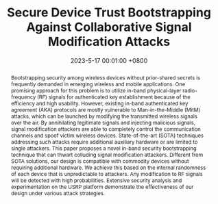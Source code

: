 ---
title:          "Secure Device Trust Bootstrapping Against Collaborative Signal Modification Attacks"
date:           2023-5-17 00:01:00 +0800
selected:       true
pub:            "IEEE Conference on Computer Communications (INFOCOM)"
# pub_pre:        "Submitted to "
# pub_post:       'Under review.'
pub_last:       ' <span class="badge badge-pill badge-publication badge-success">Conference</span>'
pub_date:       "2023"
# semantic_scholar_id: 204e3073870fae3d05bcbc2f6a8e263d9b72e776  # use this to retrieve citation count
abstract: >-
  Bootstrapping security among wireless devices without prior-shared secrets is frequently demanded in emerging wireless and mobile applications. One promising approach for this problem is to utilize in-band physical-layer radio-frequency (RF) signals for authenticated key establishment because of the efficiency and high usability. However, existing in-band authenticated key agreement (AKA) protocols are mostly vulnerable to Man-in-the-Middle (MitM) attacks, which can be launched by modifying the transmitted wireless signals over the air. By annihilating legitimate signals and injecting malicious signals, signal modification attackers are able to completely control the communication channels and spoof victim wireless devices. State-of-the-art (SOTA) techniques addressing such attacks require additional auxiliary hardware or are limited to single attackers. This paper proposes a novel in-band security bootstrapping technique that can thwart colluding signal modification attackers. Different from SOTA solutions, our design is compatible with commodity devices without requiring additional hardware. We achieve this based on the internal randomness of each device that is unpredictable to attackers. Any modification to RF signals will be detected with high probabilities. Extensive security analysis and experimentation on the USRP platform demonstrate the effectiveness of our design under various attack strategies.
cover:          /assets/images/covers/INFOCOM2023.png
authors:
  - Xiaochan Xue#
  - Shucheng Yu#
  - Min Song
links:
  Paper: https://ieeexplore.ieee.org/abstract/document/10229007
  # Code: https://github.com/luost26/academic-homepage
  # Unsplash: https://unsplash.com/photos/sliced-in-half-pineapple--_PLJZmHZzk
---